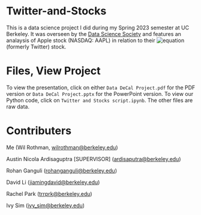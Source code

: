 # Twitter-and-Stocks
This is a data science project I did during my Spring 2023 semester at UC Berkeley. It was overseen by the [Data Science Society](https://dssberkeley.com/) and features an analaysis of Apple stock (NASDAQ: AAPL) in relation to their ![equation](https://latex.codecogs.com/svg.image?\mathbb{X}) (formerly Twitter) stock. 

# Files, View Project
To view the presentation, click on either `Data DeCal Project.pdf` for the PDF version or `Data DeCal Project.pptx` for the PowerPoint version. To view our Python code, click on `Twitter and Stocks script.ipynb`. The other files are raw data.

# Contributers
Me (Wil Rothman, wilrothman@berkeley.edu)

Austin Nicola Ardisaguptra [SUPERVISOR] (ardisaputra@berkeley.edu)

Rohan Ganguli (rohanganguli@berkeley.edu)

David Li (jiamingdavid@berkeley.edu)

Rachel Park (trrprk@berkeley.edu)

Ivy Sim (ivy_sim@berkeley.edu)
